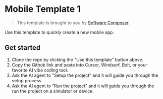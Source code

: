 # Mobile Template 1

> This template is brought to you by [Software Composer](https://softwarecomposer.com).

Use this template to quickly create a new mobile app.

## Get started

1. Clone the repo by clicking the "Use this template" button above.
2. Copy the Github link and paste into Cursor, Windsurf, Bolt, or your favorite AI vibe coding tool.
3. Ask the AI agent to "Setup the project" and it will guide you through the setup process.
4. Ask the AI agent to "Run the project" and it will guide you through the run the project on a simulator or device.


